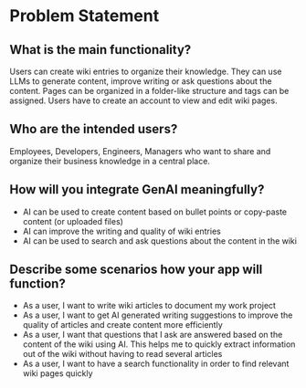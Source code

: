 # Problem Statement

## What is the main functionality?

Users can create wiki entries to organize their knowledge.
They can use LLMs to generate content, improve writing or ask questions about the content.
Pages can be organized in a folder-like structure and tags can be assigned.
Users have to create an account to view and edit wiki pages.

## Who are the intended users?

Employees, Developers, Engineers, Managers who want to share and organize their business knowledge in a central place.

## How will you integrate GenAI meaningfully?

- AI can be used to create content based on bullet points or copy-paste content (or uploaded files)
- AI can improve the writing and quality of wiki entries
- AI can be used to search and ask questions about the content in the wiki

## Describe some scenarios how your app will function?

- As a user, I want to write wiki articles to document my work project
- As a user, I want to get AI generated writing suggestions to improve the quality of articles and create content more efficiently
- As a user, I want that questions that I ask are answered based on the content of the wiki using AI. This helps me to quickly extract information out of the wiki without having to read several articles
- As a user, I want to have a search functionality in order to find relevant wiki pages quickly